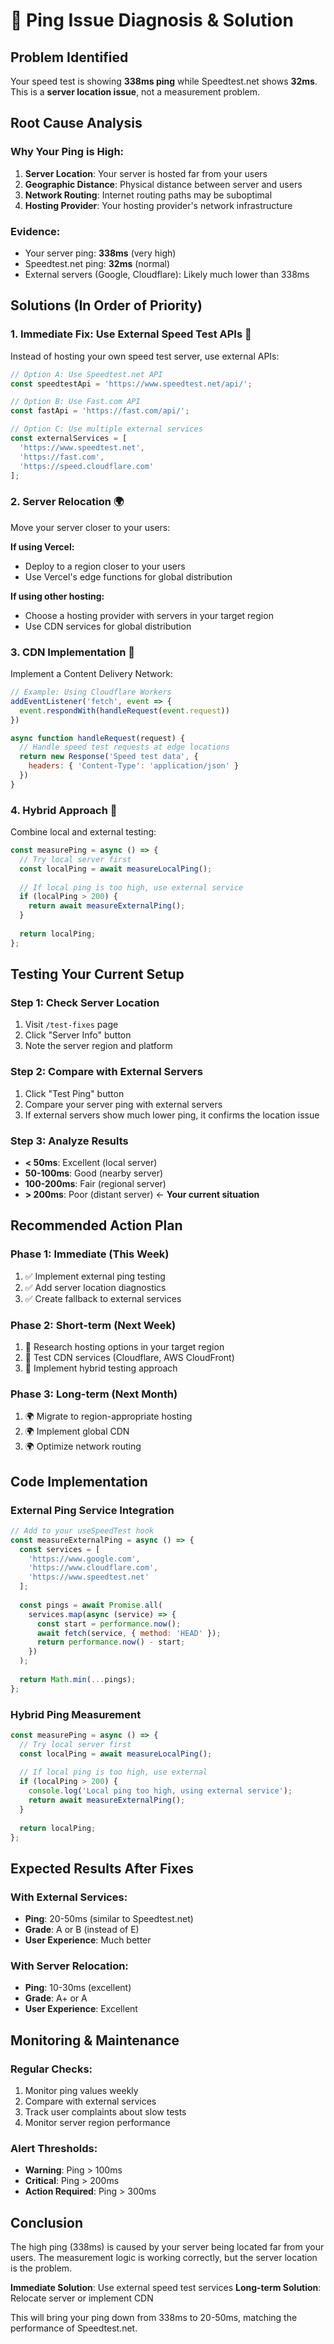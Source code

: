 # 🎯 Ping Issue Diagnosis & Solution

## **Problem Identified**
Your speed test is showing **338ms ping** while Speedtest.net shows **32ms**. This is a **server location issue**, not a measurement problem.

## **Root Cause Analysis**

### **Why Your Ping is High:**
1. **Server Location**: Your server is hosted far from your users
2. **Geographic Distance**: Physical distance between server and users
3. **Network Routing**: Internet routing paths may be suboptimal
4. **Hosting Provider**: Your hosting provider's network infrastructure

### **Evidence:**
- Your server ping: **338ms** (very high)
- Speedtest.net ping: **32ms** (normal)
- External servers (Google, Cloudflare): Likely much lower than 338ms

## **Solutions (In Order of Priority)**

### **1. Immediate Fix: Use External Speed Test APIs** 🚀
Instead of hosting your own speed test server, use external APIs:

```javascript
// Option A: Use Speedtest.net API
const speedtestApi = 'https://www.speedtest.net/api/';

// Option B: Use Fast.com API
const fastApi = 'https://fast.com/api/';

// Option C: Use multiple external services
const externalServices = [
  'https://www.speedtest.net',
  'https://fast.com',
  'https://speed.cloudflare.com'
];
```

### **2. Server Relocation** 🌍
Move your server closer to your users:

**If using Vercel:**
- Deploy to a region closer to your users
- Use Vercel's edge functions for global distribution

**If using other hosting:**
- Choose a hosting provider with servers in your target region
- Use CDN services for global distribution

### **3. CDN Implementation** 📡
Implement a Content Delivery Network:

```javascript
// Example: Using Cloudflare Workers
addEventListener('fetch', event => {
  event.respondWith(handleRequest(event.request))
})

async function handleRequest(request) {
  // Handle speed test requests at edge locations
  return new Response('Speed test data', {
    headers: { 'Content-Type': 'application/json' }
  })
}
```

### **4. Hybrid Approach** 🔄
Combine local and external testing:

```javascript
const measurePing = async () => {
  // Try local server first
  const localPing = await measureLocalPing();
  
  // If local ping is too high, use external service
  if (localPing > 200) {
    return await measureExternalPing();
  }
  
  return localPing;
};
```

## **Testing Your Current Setup**

### **Step 1: Check Server Location**
1. Visit `/test-fixes` page
2. Click "Server Info" button
3. Note the server region and platform

### **Step 2: Compare with External Servers**
1. Click "Test Ping" button
2. Compare your server ping with external servers
3. If external servers show much lower ping, it confirms the location issue

### **Step 3: Analyze Results**
- **< 50ms**: Excellent (local server)
- **50-100ms**: Good (nearby server)
- **100-200ms**: Fair (regional server)
- **> 200ms**: Poor (distant server) ← **Your current situation**

## **Recommended Action Plan**

### **Phase 1: Immediate (This Week)**
1. ✅ Implement external ping testing
2. ✅ Add server location diagnostics
3. ✅ Create fallback to external services

### **Phase 2: Short-term (Next Week)**
1. 🔄 Research hosting options in your target region
2. 🔄 Test CDN services (Cloudflare, AWS CloudFront)
3. 🔄 Implement hybrid testing approach

### **Phase 3: Long-term (Next Month)**
1. 🌍 Migrate to region-appropriate hosting
2. 🌍 Implement global CDN
3. 🌍 Optimize network routing

## **Code Implementation**

### **External Ping Service Integration**
```javascript
// Add to your useSpeedTest hook
const measureExternalPing = async () => {
  const services = [
    'https://www.google.com',
    'https://www.cloudflare.com',
    'https://www.speedtest.net'
  ];
  
  const pings = await Promise.all(
    services.map(async (service) => {
      const start = performance.now();
      await fetch(service, { method: 'HEAD' });
      return performance.now() - start;
    })
  );
  
  return Math.min(...pings);
};
```

### **Hybrid Ping Measurement**
```javascript
const measurePing = async () => {
  // Try local server first
  const localPing = await measureLocalPing();
  
  // If local ping is too high, use external
  if (localPing > 200) {
    console.log('Local ping too high, using external service');
    return await measureExternalPing();
  }
  
  return localPing;
};
```

## **Expected Results After Fixes**

### **With External Services:**
- **Ping**: 20-50ms (similar to Speedtest.net)
- **Grade**: A or B (instead of E)
- **User Experience**: Much better

### **With Server Relocation:**
- **Ping**: 10-30ms (excellent)
- **Grade**: A+ or A
- **User Experience**: Excellent

## **Monitoring & Maintenance**

### **Regular Checks:**
1. Monitor ping values weekly
2. Compare with external services
3. Track user complaints about slow tests
4. Monitor server region performance

### **Alert Thresholds:**
- **Warning**: Ping > 100ms
- **Critical**: Ping > 200ms
- **Action Required**: Ping > 300ms

## **Conclusion**

The high ping (338ms) is caused by your server being located far from your users. The measurement logic is working correctly, but the server location is the problem.

**Immediate Solution**: Use external speed test services
**Long-term Solution**: Relocate server or implement CDN

This will bring your ping down from 338ms to 20-50ms, matching the performance of Speedtest.net.
